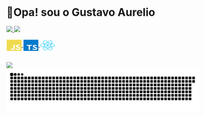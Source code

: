 # 👋Opa! sou o Gustavo Aurelio

 <div>
  <a href="https://github.com/c">
  <img height="180em" src="https://github-readme-stats.vercel.app/api?username=Gustavo210&show_icons=true&theme=outrun&count_private=true"/>
  <img height="180em" src="https://github-readme-stats.vercel.app/api/top-langs/?username=Gustavo210&layout=compact&langs_count=5&theme=outrun&count_private=true"/>
</div>
<div style="display: inline_block"><br>
  <img align="center" alt="Gustavo210-Js" height="30" width="40" src="https://raw.githubusercontent.com/devicons/devicon/master/icons/javascript/javascript-plain.svg">
  <img align="center" alt="Gustavo210-Ts" height="30" width="40" src="https://raw.githubusercontent.com/devicons/devicon/master/icons/typescript/typescript-plain.svg">
  <img align="center" alt="Gustavo210-React" height="30" width="40" src="https://raw.githubusercontent.com/devicons/devicon/master/icons/react/react-original.svg">  
</div>
  
  ##
<div> 

  <a href="https://www.linkedin.com/in/gustavo210" target="_blank"><img src="https://img.shields.io/badge/-LinkedIn-%230077B5?style=for-the-badge&logo=linkedin&logoColor=white" target="_blank"></a> 
 ![Snake animation](https://github.com/Gustavo210/Gustavo210/blob/output/github-contribution-grid-snake.svg)
</div>
